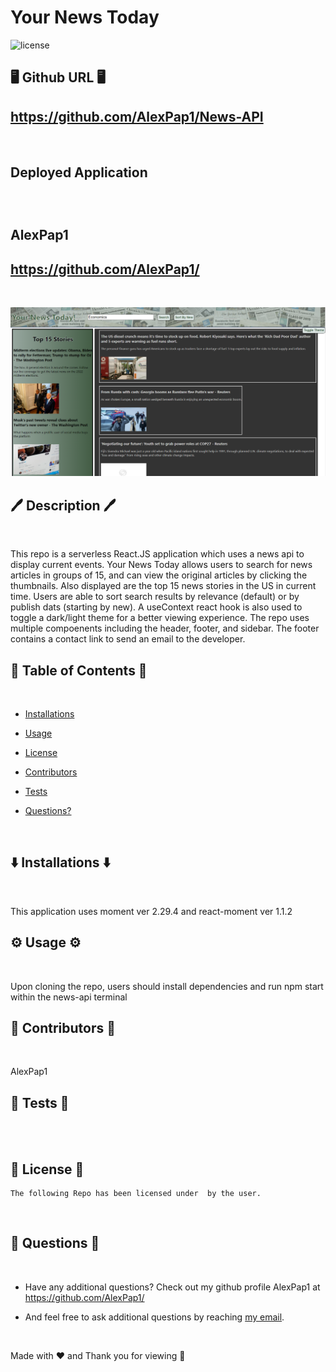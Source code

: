 # Your News Today

![license](https://img.shields.io/badge/License--blue.svg)

## 🖥️ Github URL 🖥️
## https://github.com/AlexPap1/News-API
<br />

## Deployed Application
## 
<br />

## AlexPap1
## https://github.com/AlexPap1/
<br />

![screenshot](news-api/src/assets/Screenshot.png)

## 🖊️ Description 🖊️
<br />

This repo is a serverless React.JS application which uses a news api to display current events. Your News Today allows users to search for news articles in groups of 15, and can view the original articles by clicking the thumbnails. Also displayed are the top 15 news stories in the US in current time. Users are able to sort search results by relevance (default) or by publish dats (starting by new). A useContext react hook is also used to toggle a dark/light theme for a better viewing experience. The repo uses multiple compoenents including the header, footer, and sidebar. The footer contains a contact link to send an email to the developer. 
<br />

## 📜 Table of Contents 📜
<br />

* [Installations](#⬇️-installations-⬇️)
* [Usage](#⚙️-usage-⚙️)

* [License](#👮-license-👮)

* [Contributors](#🤝-contributors-🤝)
* [Tests](#👾-tests-👾)
* [Questions?](#🤔-questions-🤔)
<br />

## ⬇️ Installations ⬇️
<br />

This application uses moment ver 2.29.4 and react-moment ver 1.1.2
<br />

## ⚙️ Usage ⚙️
<br />

Upon cloning the repo, users should install dependencies and run npm start within the news-api terminal
<br />

## 🤝 Contributors 🤝
<br />

AlexPap1
<br />

## 👾 Tests 👾
<br />


<br />

## 👮 License 👮
    
    The following Repo has been licensed under  by the user.
<br />

## 🤔 Questions 🤔
<br />

* Have any additional questions? Check out my github profile AlexPap1 at https://github.com/AlexPap1/

* And feel free to ask additional questions by reaching [my email](mailto:arpappagallo@gmail.com).
<br />

Made with ❤️ and Thank you for viewing 🤝

